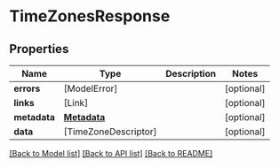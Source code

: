 # TimeZonesResponse

## Properties
Name | Type | Description | Notes
------------ | ------------- | ------------- | -------------
**errors** | [ModelError] |  | [optional] 
**links** | [Link] |  | [optional] 
**metadata** | [**Metadata**](Metadata.md) |  | [optional] 
**data** | [TimeZoneDescriptor] |  | [optional] 

[[Back to Model list]](../README.md#documentation-for-models) [[Back to API list]](../README.md#documentation-for-api-endpoints) [[Back to README]](../README.md)


